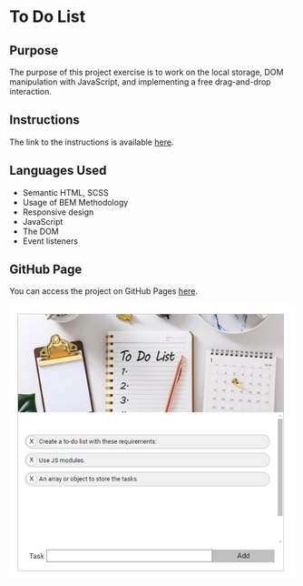 # To Do List

## Purpose

The purpose of this project exercise is to work on the local storage, DOM manipulation with JavaScript, and implementing a free drag-and-drop interaction.

## Instructions

The link to the instructions is available [here](https://github.com/becodeorg/CRL-KELLER-7/tree/main/2.PROJECTS/4.To-do-list).

## Languages Used

- Semantic HTML, SCSS
- Usage of BEM Methodology
- Responsive design
- JavaScript
- The DOM
- Event listeners

## GitHub Page 

You can access the project on GitHub Pages [here](https://ludoviclacroix82.github.io/To-do-list/).

![Project Screenshot](Webscreen.png)

